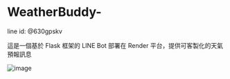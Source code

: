 ﻿# WeatherBuddy-
line id: @630gpskv

這是一個基於 Flask 框架的 LINE Bot 部署在 Render 平台，提供可客製化的天氣預報訊息

![image](https://github.com/user-attachments/assets/175270e3-c196-4034-8124-45a90617abd0)
